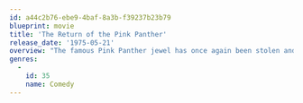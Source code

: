 ```yaml
---
id: a44c2b76-ebe9-4baf-8a3b-f39237b23b79
blueprint: movie
title: 'The Return of the Pink Panther'
release_date: '1975-05-21'
overview: "The famous Pink Panther jewel has once again been stolen and Inspector Clouseau is called in to catch the thief. The Inspector is convinced that 'The Phantom' has returned and utilises all of his resources – himself and his Asian manservant – to reveal the identity of 'The Phantom'."
genres:
  -
    id: 35
    name: Comedy
---
```

